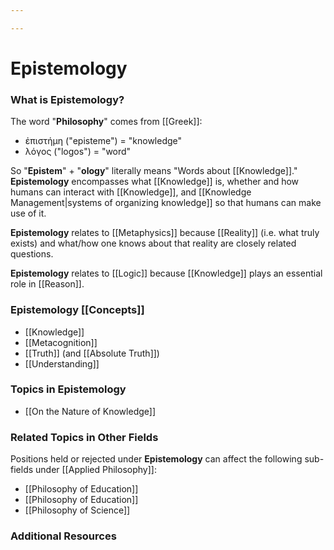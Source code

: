 ```yaml
---

---
```


# Epistemology

### **What is Epistemology?**

The word "**Philosophy**" comes
from [[Greek]]:

-   ἐπιστήμη ("episteme") = "knowledge"
-   λόγος ("logos") = "word"

So "**Epistem**" + "**ology**" literally means "Words
about [[Knowledge]]."
**Epistemology** encompasses
what [[Knowledge]] is,
whether and how humans can interact
with [[Knowledge]],
and [[Knowledge Management|systems of organizing knowledge]]
so that humans can make use of it.

**Epistemology** relates
to [[Metaphysics]] because [[Reality]] (i.e.
what truly exists) and what/how one knows about that reality are closely
related questions.

**Epistemology** relates
to [[Logic]] because [[Knowledge]] plays
an essential role
in [[Reason]].

### Epistemology [[Concepts]]

-   [[Knowledge]]
-   [[Metacognition]]
-   [[Truth]] (and [[Absolute Truth]])
-   [[Understanding]]

### Topics in **Epistemology**

-   [[On the Nature of Knowledge]]

### Related Topics in Other Fields

Positions held or rejected under **Epistemology** can affect the
following sub-fields
under [[Applied Philosophy]]:

-   [[Philosophy of Education]]
-   [[Philosophy of Education]]
-   [[Philosophy of Science]]

### Additional Resources
